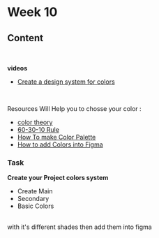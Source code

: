 # Week 10

## Content
<br>

**videos**
- [Create a design system for colors](https://www.youtube.com/watch?v=_vL7XQcUAqY&list=PL3D6gNbm5p0kXdPRvPhe5YsRklOPWd5ib&index=4)
<br>

Resources Will Help you to chosse your color :
- [color theory](https://www.youtube.com/watch?v=GyVMoejbGFg)
- [60-30-10 Rule](https://www.youtube.com/watch?si=4MA6ViAru-xsilu6&v=xaqo_-8C5v0&feature=youtu.be)
- [How To make Color Palette](https://www.youtube.com/watch?v=yYwEnLYT55c) 
- [How to add Colors into Figma](https://www.youtube.com/watch?v=78Yiblp1Ib4) 

### Task
**Create your Project colors system** 
 - Create Main
 - Secondary
 - Basic Colors
 <br>
 with it's different shades then add them into figma

